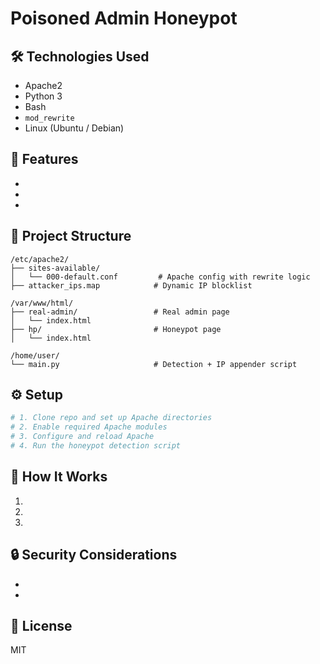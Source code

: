 # Poisoned Admin Honeypot

## 🛠️ Technologies Used
- Apache2
- Python 3
- Bash
- `mod_rewrite`
- Linux (Ubuntu / Debian)

## 🚀 Features
- 
- 
- 

## 📁 Project Structure

```
/etc/apache2/
├── sites-available/
│   └── 000-default.conf         # Apache config with rewrite logic
├── attacker_ips.map            # Dynamic IP blocklist

/var/www/html/
├── real-admin/                 # Real admin page
│   └── index.html
├── hp/                         # Honeypot page
│   └── index.html

/home/user/
└── main.py                     # Detection + IP appender script
```

## ⚙️ Setup

```bash
# 1. Clone repo and set up Apache directories
# 2. Enable required Apache modules
# 3. Configure and reload Apache
# 4. Run the honeypot detection script
```

## 🧠 How It Works

1. 
2. 
3. 

## 🔒 Security Considerations
- 
- 

## 📜 License
MIT
